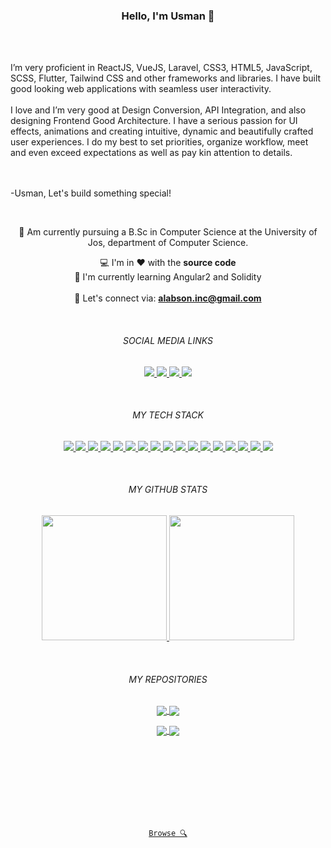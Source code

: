 <h3 align=center>Hello, I'm Usman 👋</h3>
<br/><br/>

<p align="left">
I’m very proficient in ReactJS, VueJS, Laravel, CSS3, HTML5, JavaScript, SCSS, Flutter, Tailwind CSS and other frameworks and libraries. I have built good looking web applications with seamless user interactivity.<br /><br />
I love and I’m very good at Design Conversion, API Integration, and also designing Frontend Good Architecture. I have a serious passion for UI effects, animations and creating intuitive, dynamic and beautifully crafted user experiences. I do my best to set priorities, organize workflow, meet and even exceed expectations as well as pay kin attention to details.
  
<br /><br />
 -Usman, Let's build something special!
</p>
<br/>

<p align="center">
🏫 Am currently pursuing a B.Sc in Computer Science at the University of Jos, department of Computer Science.
</p>
<p align="center">
  💻 I'm in ❤ with the <strong>source code</strong>
  <br/>
  🌱 I'm currently learning Angular2 and Solidity
  <br/><br/>
  💬 Let's connect via: <strong><a href="mailto: alabson.inc@gmail.com">alabson.inc@gmail.com</a></strong> 
</p>
<br/>



<h6 align="center">SOCIAL MEDIA LINKS</h6>

<p align="center">
  <a href="https://github.com/Alabs02">
    <img src="https://img.shields.io/badge/-@Alabs02-%23181717?style=flat-square&logo=github" />
  </a>

  <a href="https://codepen.io/Alabura">
    <img src="https://img.shields.io/badge/-@Alabura-%23000814?style=flat-square&logo=codepen" />
  </a>

  <a href="https://www.linkedin.com/in/alabura-usman-581015188/">
    <img src="https://img.shields.io/badge/-@Alabura Usman-%230077B5?style=flat-square&logo=linkedin" />
  </a>

  <a href="https://alaburausmanportfolio.web.app/">
    <img src="https://img.shields.io/website?color=0ab9e6&style=flat-square&up_message=alaburausman&url=https://alaburausmanportfolio.web.app/" />
  </a>
</p>
<br/>

<h6 align="center">MY TECH STACK</h6>
<p align="center">
  <a href="HTML5">
    <img src="https://img.shields.io/badge/-HTML5-%23E44D27?style=flat-square&logo=html5&logoColor=ffffff" />
  </a>

  <a href="CSS 3">
    <img src="https://img.shields.io/badge/-CSS3-%231572B6?style=flat-square&logo=css3" />
  </a>

  <a href="Javascript">
    <img src="https://img.shields.io/badge/-JavaScript-%23F7DF1C?style=flat-square&logo=javascript&logoColor=000000&labelColor=%23F7DF1C&color=%23FFCE5A" />
  </a>

  <a href="PHP">
    <img src="https://img.shields.io/badge/-PHP-%233f51b5?style=flat-square&logo=php&logoColor=3f51b5&labelColor=%23C5CAE9&color=%233f51b5" />
  </a>

  <a href="TypeScript">
    <img src="https://img.shields.io/badge/-TypeScript-007ACC?style=flat-square&logo=typescript&logoColor=white" />
  </a>

  <a href="React JS">
    <img src="https://img.shields.io/badge/-React-%23282C34?style=flat-square&logo=react" />
  </a>

  <a href="Vue JS">
    <img src="https://img.shields.io/badge/-Vue.js-%232c3e50?style=flat-square&logo=vuedotjs" />
  </a>

  <a href="Laravel">
    <img src="https://img.shields.io/badge/-Laravel-%23282C34?style=flat-square&logo=laravel" />
  </a>

  <a href="SASS">
    <img src="https://img.shields.io/badge/-Sass-%23CC6699?style=flat-square&logo=sass&logoColor=ffffff" />
  </a>

  <a href="Tailwind CSS">
    <img src="https://img.shields.io/badge/-TailwindCss-%231a202c?style=flat-square&logo=tailwind-css" />
  </a>

  <a href="Vite">
    <img src="https://img.shields.io/badge/-Vite-%23646CFF?style=flat-square&logo=vite&logoColor=ffffff" />
  </a>

  <a href="ESLint">
    <img src="https://img.shields.io/badge/-ESLint-%234B32C3?style=flat-square&logo=eslint" />
  </a>

  <a href="GIT">
    <img src="https://img.shields.io/badge/-Git-%23F05032?style=flat-square&logo=git&logoColor=%23ffffff" />
  </a>

  <a href="Visual Studio Code">
    <img src="https://img.shields.io/badge/-VSCode-%23007ACC?style=flat-square&logo=visual-studio-code" />
  </a>

  <a href="Netlify">
    <img src="https://img.shields.io/badge/-Netlify-%2300C7B7?style=flat-square&logo=netlify&logoColor=ffffff" />
  </a>

  <a href="Firebase">
    <img src="https://img.shields.io/badge/-Firebase-%23ffc300?style=flat-square&logo=firebase&logoColor=ffffff" />
  </a>

  <a href="Firebase">
    <img src="https://img.shields.io/badge/-MySQL-%2300758F?style=flat-square&logo=mysql&logoColor=F29111" />
  </a>
</p>
<br/>

<h6 align="center">MY GITHUB STATS</h6>

<p align="center">
  <a href="https://github.com/anuraghazra/github-readme-stats"title="Go to docs">
    <img height="200" src="https://github-readme-stats.vercel.app/api?username=alabs02&show_icons=true&bg_color=001d3d&icon_color=ffc300&text_color=bde0fe&title_color=ffc300&border_radius=15&line_height=30&count_private=true&hide_border=true">
  </a>

  <a href="https://github.com/anuraghazra/github-readme-stats" title="Go to docs">
    <img height="200" src="https://github-readme-stats.vercel.app/api/top-langs/?username=alabs02&hide=c%23,powershell,java&title_color=ffc300&text_color=bde0fe&bg_color=001d3d&langs_count=10&layout=compact&border_radius=15&hide_border=true&line_height=30" />
  </a>
</p>
<br/>

<h6 align="center">MY REPOSITORIES</h6>

<p align="center">
  <a href="https://github.com/anuraghazra/github-readme-stats" title="Go to docs">
    <img align="center" src="https://github-readme-stats.vercel.app/api/pin/?username=alabs02&repo=LinkedIn-Clone-Alabs&bg_color=d8f3dc&hide_border=true&border_radius=15&line_height=30&title_color=000814&text_color=000814&icon_color=ffc300" />
  </a>

  <a href="https://github.com/anuraghazra/github-readme-stats" title="Go to docs">
    <img align="center" src="https://github-readme-stats.vercel.app/api/pin/?username=alabs02&repo=TraPay&bg_color=d8f3dc&hide_border=true&border_radius=15&line_height=30&title_color=000814&text_color=000814&icon_color=ffc300" />
  </a>
</p>

<p align="center">
  <a href="https://github.com/anuraghazra/github-readme-stats" title="Go to docs">
    <img align="center" src="https://github-readme-stats.vercel.app/api/pin/?username=alabs02&repo=Crosssift&bg_color=d8f3dc&hide_border=true&border_radius=15&line_height=30&title_color=000814&text_color=000814&icon_color=ffc300" />
  </a>

  <a href="https://github.com/anuraghazra/github-readme-stats" title="Go to docs">
    <img align="center" src="https://github-readme-stats.vercel.app/api/pin/?username=alabs02&repo=Laravel-Test-Todo-App&bg_color=d8f3dc&hide_border=true&border_radius=15&line_height=30&title_color=000814&text_color=000814&icon_color=ffc300" />
  </a>
</p>
<br /><br /><br /><br /><br /><br/><br/>
<p align="center">
  <code align="center"><a href="https://github.com/alabs02?tab=repositories" title="Browse">Browse 🔍</a>
</code>
</p>


<!--
**Alabs02/Alabs02** is a ✨ _special_ ✨ repository because its `README.md` (this file) appears on your GitHub profile.

Here are some ideas to get you started:

- 🔭 I’m currently working on ...
- 🌱 I’m currently learning ...
- 👯 I’m looking to collaborate on ...
- 🤔 I’m looking for help with ...
- 💬 Ask me about ...
- 📫 How to reach me: ...
- 😄 Pronouns: ...
- ⚡ Fun fact: ...
-->
